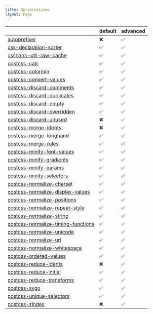 ```yaml
---
title: Optimisations
layout: Page
---
```


<!-- This file was automatically generated. -->


|                                                                               | default | advanced |
| ----------------------------------------------------------------------------- | ------- | -------- |
| [autoprefixer](/optimisations/autoprefixer)                                   | ❌       | ✅        |
| [css-declaration-sorter](/optimisations/cssdeclarationsorter)                 | ✅       | ✅        |
| [cssnano-util-raw-cache](/optimisations/rawcache)                             | ✅       | ✅        |
| [postcss-calc](/optimisations/calc)                                           | ✅       | ✅        |
| [postcss-colormin](/optimisations/colormin)                                   | ✅       | ✅        |
| [postcss-convert-values](/optimisations/convertvalues)                        | ✅       | ✅        |
| [postcss-discard-comments](/optimisations/discardcomments)                    | ✅       | ✅        |
| [postcss-discard-duplicates](/optimisations/discardduplicates)                | ✅       | ✅        |
| [postcss-discard-empty](/optimisations/discardempty)                          | ✅       | ✅        |
| [postcss-discard-overridden](/optimisations/discardoverridden)                | ✅       | ✅        |
| [postcss-discard-unused](/optimisations/discardunused)                        | ❌       | ✅        |
| [postcss-merge-idents](/optimisations/mergeidents)                            | ❌       | ✅        |
| [postcss-merge-longhand](/optimisations/mergelonghand)                        | ✅       | ✅        |
| [postcss-merge-rules](/optimisations/mergerules)                              | ✅       | ✅        |
| [postcss-minify-font-values](/optimisations/minifyfontvalues)                 | ✅       | ✅        |
| [postcss-minify-gradients](/optimisations/minifygradients)                    | ✅       | ✅        |
| [postcss-minify-params](/optimisations/minifyparams)                          | ✅       | ✅        |
| [postcss-minify-selectors](/optimisations/minifyselectors)                    | ✅       | ✅        |
| [postcss-normalize-charset](/optimisations/normalizecharset)                  | ✅       | ✅        |
| [postcss-normalize-display-values](/optimisations/normalizedisplayvalues)     | ✅       | ✅        |
| [postcss-normalize-positions](/optimisations/normalizepositions)              | ✅       | ✅        |
| [postcss-normalize-repeat-style](/optimisations/normalizerepeatstyle)         | ✅       | ✅        |
| [postcss-normalize-string](/optimisations/normalizestring)                    | ✅       | ✅        |
| [postcss-normalize-timing-functions](/optimisations/normalizetimingfunctions) | ✅       | ✅        |
| [postcss-normalize-unicode](/optimisations/normalizeunicode)                  | ✅       | ✅        |
| [postcss-normalize-url](/optimisations/normalizeurl)                          | ✅       | ✅        |
| [postcss-normalize-whitespace](/optimisations/normalizewhitespace)            | ✅       | ✅        |
| [postcss-ordered-values](/optimisations/orderedvalues)                        | ✅       | ✅        |
| [postcss-reduce-idents](/optimisations/reduceidents)                          | ❌       | ✅        |
| [postcss-reduce-initial](/optimisations/reduceinitial)                        | ✅       | ✅        |
| [postcss-reduce-transforms](/optimisations/reducetransforms)                  | ✅       | ✅        |
| [postcss-svgo](/optimisations/svgo)                                           | ✅       | ✅        |
| [postcss-unique-selectors](/optimisations/uniqueselectors)                    | ✅       | ✅        |
| [postcss-zindex](/optimisations/zindex)                                       | ❌       | ✅        |